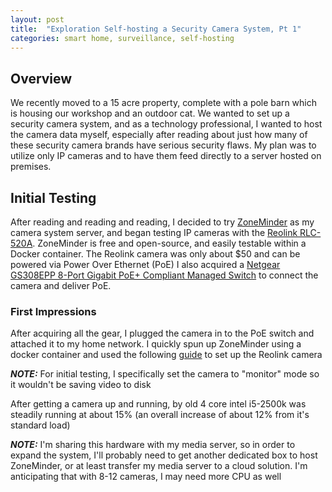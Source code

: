 ```yaml
---
layout: post
title:  "Exploration Self-hosting a Security Camera System, Pt 1"
categories: smart home, surveillance, self-hosting
---
```


## Overview
We recently moved to a 15 acre property, complete with a pole barn which is housing our workshop and an outdoor cat. We wanted to set up a security camera system, and as a technology professional, I wanted to host the camera data myself, especially after reading about just how many of these security camera brands have serious security flaws. My plan was to utilize only IP cameras and to have them feed directly to a server hosted on premises.
## Initial Testing
After reading and reading and reading, I decided to try [ZoneMinder](https://cloud.zoneminder.com/) as my camera system server, and began testing IP cameras with the [Reolink RLC-520A](https://reolink.com/product/rlc-520a/).
ZoneMinder is free and open-source, and easily testable within a Docker container.
The Reolink camera was only about $50 and can be powered via Power Over Ethernet (PoE)
I also acquired a [Netgear GS308EPP 8-Port Gigabit PoE+ Compliant Managed Switch](https://www.netgear.com/business/wired/switches/plus/gs308epp/) to connect the camera and deliver PoE.
### First Impressions
After acquiring all the gear, I plugged the camera in to the PoE switch and attached it to my home network.
I quickly spun up ZoneMinder using a docker container and used the following [guide](https://www.reddit.com/r/reolinkcam/comments/jnurzm/adding_reolink_cameras_to_zoneminder_nvr/) to set up the Reolink camera

___NOTE:___ For initial testing, I specifically set the camera to "monitor" mode so it wouldn't be saving video to disk

After getting a camera up and running, by old 4 core intel i5-2500k was steadily running at about 15% (an overall increase of about 12% from it's standard load)

___NOTE:___ I'm sharing this hardware with my media server, so in order to expand the system, I'll probably need to get another dedicated box to host ZoneMinder, or at least transfer my media server to a cloud solution. I'm anticipating that with 8-12 cameras, I may need more CPU as well
